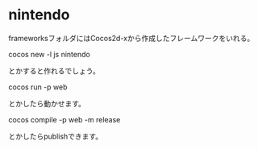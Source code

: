 # nintendo

frameworksフォルダにはCocos2d-xから作成したフレームワークをいれる。

cocos new -l js nintendo

とかすると作れるでしょう。

cocos run -p web 

とかしたら動かせます。

cocos compile -p web -m release 

とかしたらpublishできます。

